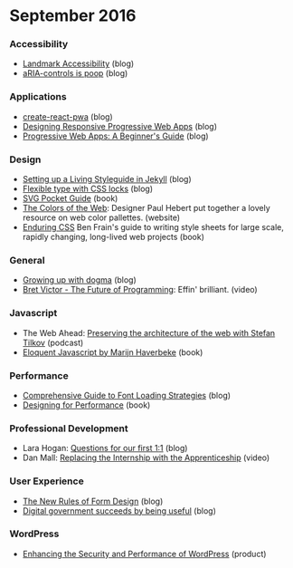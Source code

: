 # September 2016 

### Accessibility
* [Landmark Accessibility](http://www.scottohara.me/article/not-really-about-the-button.html) (blog)
* [aRIA-controls is poop](http://www.heydonworks.com/article/aria-controls-is-poop) (blog)

### Applications
* [create-react-pwa](https://medium.com/dev-channel/create-react-pwa-7b69425ffa86#.omfxbj5lk) (blog)
* [Designing Responsive Progressive Web Apps](https://cloudfour.com/thinks/designing-responsive-progressive-web-apps/) (blog)
* [Progressive Web Apps: A Beginner's Guide](https://www.smashingmagazine.com/2016/08/a-beginners-guide-to-progressive-web-apps/) (blog)

### Design
* [Setting up a Living Styleguide in Jekyll](https://www.sitepoint.com/setting-up-a-living-styleguide-in-jekyll/) (blog)
* [Flexible type with CSS locks](blog.typekit.com/2016/08/17/flexible-typography-with-css-locks/) (blog)
* [SVG Pocket Guide](http://svgpocketguide.com) (book)
* [The Colors of the Web](http://paulhebertdesigns.com/web_colors/): Designer Paul Hebert put together a lovely resource on web color pallettes. (website)
* [Enduring CSS](http://ecss.io/) Ben Frain's guide to writing style sheets for large scale, rapidly changing, long-lived web projects (book)

### General
* [Growing up with dogma](http://mrmrs.io/writing/2016/04/26/dogma/) (blog)
* [Bret Victor - The Future of Programming](https://vimeo.com/71278954): Effin' brilliant. (video)

### Javascript
* The Web Ahead: [Preserving the architecture of the web with Stefan Tilkov](http://thewebahead.net/116) (podcast)
* [Eloquent Javascript by Marijn Haverbeke](http://eloquentjavascript.net/00_intro.html#p_K2V1ftdEtw) (book)


### Performance
* [Comprehensive Guide to Font Loading Strategies](https://www.zachleat.com/web/comprehensive-webfonts/) (blog)
* [Designing for Performance](http://designingforperformance.com) (book)

### Professional Development
* Lara Hogan: [Questions for our first 1:1](http://larahogan.me/blog/first-one-on-one-questions/) (blog)
* Dan Mall: [Replacing the Internship with the Apprenticeship](https://youtu.be/L11soUZZ4WM) (video)

### User Experience
* [The New Rules of Form Design](http://www.uxbooth.com/articles/the-new-rules-of-form-design/) (blog)
* [Digital government succeeds by being useful](http://www.gerrymcgovern.com/new-thinking/digital-government-succeeds-being-useful) (blog)

### WordPress
* [Enhancing the Security and Performance of WordPress](https://www.cloudflare.com/features-page-rules/optimize-wordpress/) (product)
